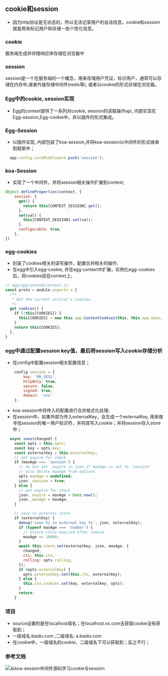 ## cookie和session
- 因为http协议是无状态的，所以无法记录用户的会话信息。cookie和session就是用来标记用户和存储一些个性化信息。

### cookie
服务端生成并伴随响应体存储在浏览器中

### session
session是一个在服务端的一个概念，用来存储用户凭证，标识用户，通常可以存储在内存中,或者外接存储中间件(redis等), 或者以cookie的形式存储在浏览器。

### Egg中的cookie, session实现
- Egg的context提供了一系列对cookie, session的读取操作api, 内部实现在Egg-session,Egg-cookie中，并以插件的形式集成。

### Egg-Session
- 以插件实现, 内部包装了koa-session,并将koa-session以中间件的形式继承到框架中；
```js
  app.config.coreMiddleware.push('session');
```

### koa-Session
- 实现了一个中间件，并将session相关操作扩展到context;
```js
Object.defineProperties(context, {
    session: {
      get() {
        return this[CONTEXT_SESSION].get();
      },
      set(val) {
        this[CONTEXT_SESSION].set(val);
      },
      configurable: true,
    },
})
```
### egg-cookies
- 封装了cookies相关的读写操作，配置合并相关的操作;
- 在egg中引入egg-cookie, 并在egg context中扩展，实例化egg-cookies后，将cookies挂在context上;
```js
// egg/app/extend/context.js
const proto = module.exports = {
  /**
   * Get the current visitor's cookies.
   */
  get cookies() {
    if (!this[COOKIES]) {
      this[COOKIES] = new this.app.ContextCookies(this, this.app.keys, this.app.config.cookies);
    }
    return this[COOKIES];
  },
}
```

### egg中通过配置session key值，最后将session写入cookie存储分析
- 在config中配置session相关配置信息；
```js
    config.session = {
        key: 'MA_SESS',
        httpOnly: true,
        secure: false,
        signed: true,
        domain: 'xxx'
    };
```
- koa-session中将传入的配置进行合并格式化处理;
- 在session中，如果外部为传入externalKey，会生成一个externalKey, 用来做寻找session的唯一用户标识符，并将其写入cookie；并将session存入store中；
```js
  async save(changed) {
    const opts = this.opts;
    const key = opts.key;
    const externalKey = this.externalKey;
    // set expire for check
    if (maxAge === 'session') {
      // do not set _expire in json if maxAge is set to 'session'
      // also delete maxAge from options
      opts.maxAge = undefined;
      json._session = true;
    } else {
      // set expire for check
      json._expire = maxAge + Date.now();
      json._maxAge = maxAge;
    }

    // save to external store
    if (externalKey) {
      debug('save %j to external key %s', json, externalKey);
      if (typeof maxAge === 'number') {
        // ensure store expired after cookie
        maxAge += 10000;
      }
      await this.store.set(externalKey, json, maxAge, {
        changed,
        ctx: this.ctx,
        rolling: opts.rolling,
      });
      if (opts.externalKey) {
        opts.externalKey.set(this.ctx, externalKey);
      } else {
        this.ctx.cookies.set(key, externalKey, opts);
      }
      return;
    }

```    

### 项目
- source设置的是在localhost域名；在localhost.xx.com去获取cookie没有获取到；
- 一级域名:baidu.com ;二级域名: a.baidu.com
- 在cookie中，一级域名的cookie，二级域名下可以获取到；反之不行；

### 参考文档
![从koa-session中间件源码学习cookie与session](https://segmentfault.com/a/1190000012412299)
